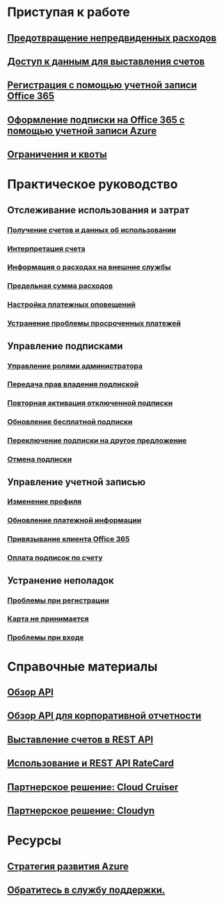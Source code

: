 

# Приступая к работе


## [Предотвращение непредвиденных расходов](billing-getting-started.md)


## [Доступ к данным для выставления счетов](billing-manage-access.md)


## [Регистрация с помощью учетной записи Office 365](billing-use-existing-office-365-account-azure-subscription.md)


## [Оформление подписки на Office 365 с помощью учетной записи Azure](billing-use-existing-azure-account-for-office-365-subscription.md)


## [Ограничения и квоты](../azure-subscription-service-limits.md?toc=/azure/billing/TOC.json)



# Практическое руководство


## Отслеживание использования и затрат


### [Получение счетов и данных об использовании](billing-download-azure-invoice-daily-usage-date.md)


### [Интерпретация счета](billing-understand-your-bill.md)


### [Информация о расходах на внешние службы](billing-understand-your-azure-marketplace-charges.md)


### [Предельная сумма расходов](billing-spending-limit.md)


### [Настройка платежных оповещений](billing-set-up-alerts.md)


### [Устранение проблемы просроченных платежей](billing-azure-subscription-past-due-balance.md)



## Управление подписками


### [Управление ролями администратора](billing-add-change-azure-subscription-administrator.md)


### [Передача прав владения подпиской](billing-subscription-transfer.md)


### [Повторная активация отключенной подписки](billing-subscription-become-disable.md)


### [Обновление бесплатной подписки](billing-upgrade-azure-subscription.md)


### [Переключение подписки на другое предложение](billing-how-to-switch-azure-offer.md)


### [Отмена подписки](billing-how-to-cancel-azure-subscription.md)


## Управление учетной записью


### [Изменение профиля](billing-how-to-change-azure-account-profile.md)


### [Обновление платежной информации](billing-how-to-change-credit-card.md)


### [Привязывание клиента Office 365](billing-add-office-365-tenant-to-azure-subscription.md)


### [Оплата подписок по счету](billing-how-to-pay-by-invoice.md)


## Устранение неполадок


### [Проблемы при регистрации](billing-troubleshoot-azure-sign-up-issues.md)


### [Карта не принимается](billing-credit-card-fails-during-azure-sign-up.md)


### [Проблемы при входе](billing-cannot-login-subscription.md)



# Справочные материалы


## [Обзор API](billing-usage-rate-card-overview.md)


## [Обзор API для корпоративной отчетности](billing-enterprise-api.md)


## [Выставление счетов в REST API](/rest/api/billing)


## [Использование и REST API RateCard](https://msdn.microsoft.com/library/azure/1ea5b323-54bb-423d-916f-190de96c6a3c)


## [Партнерское решение: Cloud Cruiser](billing-usage-rate-card-partner-solution-cloudcruiser.md)


## [Партнерское решение: Cloudyn](billing-usage-rate-card-partner-solution-cloudyn.md)



# Ресурсы


## [Стратегия развития Azure](https://azure.microsoft.com/roadmap/)


## [Обратитесь в службу поддержки.](../azure-supportability/how-to-create-azure-support-request.md)

